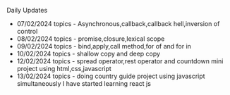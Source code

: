 Daily Updates
- 07/02/2024  topics - Asynchronous,callback,callback hell,inversion of control
- 08/02/2024  topics - promise,closure,lexical scope
- 09/02/2024  topics - bind,apply,call method,for of and for in
- 10/02/2024  topics - shallow copy and deep copy
- 12/02/2024  topics - spread operator,rest operator and countdown mini project using html,css,javascript
- 13/02/2024  topics - doing country guide project using javascript simultaneously I have started learning react js

